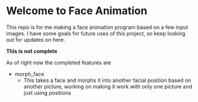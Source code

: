# Welcome to Face Animation

This repo is for me making a face animation program based on a few input images. I have some goals for future uses of this project, so keep looking out for updates on here.

**This is not complete**

As of right now the completed features are

- morph_face
  - This takes a face and morphs it into another facial position based on another picture, working on making it work with only one picture and just using positions